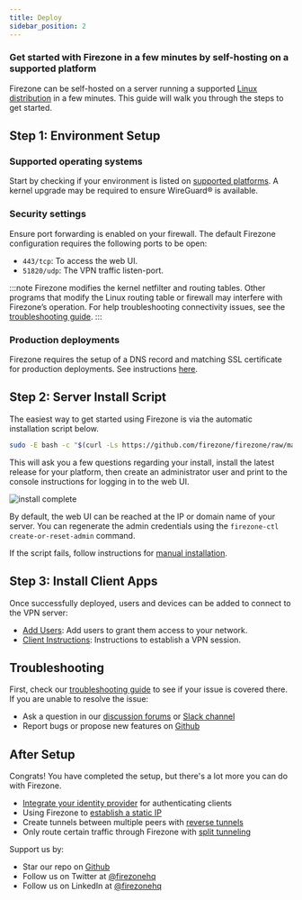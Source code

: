 ```yaml
---
title: Deploy
sidebar_position: 2
---
```


### Get started with Firezone in a few minutes by self-hosting on a supported platform

Firezone can be self-hosted on a server running a supported
[Linux distribution](../deploy/supported-platforms.md)
in a few minutes. This guide will walk you through the steps to get started.

## Step 1: Environment Setup

### Supported operating systems

Start by checking if your environment is listed on
[supported platforms](../deploy/supported-platforms.md).
A kernel upgrade may be required to ensure WireGuard® is available.

### Security settings

Ensure port forwarding is enabled on your firewall.
The default Firezone configuration requires the following ports to be open:

* `443/tcp`: To access the web UI.
* `51820/udp`: The VPN traffic listen-port.

:::note
Firezone modifies the kernel netfilter and routing tables.
Other programs that modify the Linux routing table or firewall may interfere
with Firezone’s operation. For help troubleshooting connectivity issues, see the
[troubleshooting guide](../administer/troubleshoot.md).
:::

### Production deployments

Firezone requires the setup of a DNS record and matching SSL certificate
for production deployments. See instructions
[here](../deploy/prerequisites).

## Step 2: Server Install Script

The easiest way to get started using Firezone is via the automatic installation
script below.

```bash
sudo -E bash -c "$(curl -Ls https://github.com/firezone/firezone/raw/master/scripts/install.sh)"
```

This will ask you a few questions regarding your install, install the latest
release for your platform, then create an administrator user and print to the
console instructions for logging in to the web UI.

![install complete](https://user-images.githubusercontent.com/52545545/171948328-4771552f-e5dd-4c30-8c0b-baac80b6e7b1.png)

By default, the web UI can be reached at the IP or domain name of your server.
You can regenerate the admin credentials using the
`firezone-ctl create-or-reset-admin` command.

If the script fails, follow instructions for
[manual installation](../deploy/install-server#manual-install).

## Step 3: Install Client Apps

Once successfully deployed, users and devices can be added to
connect to the VPN server:

* [Add Users](../user-guides/add-users):
Add users to grant them access to your network.
* [Client Instructions](../user-guides/client-instructions):
Instructions to establish a VPN session.

## Troubleshooting

First, check our
[troubleshooting guide](../administer/troubleshoot)
to see if your issue is covered there.
If you are unable to resolve the issue:

* Ask a question in our
[discussion forums](https://discourse.firez.one/) or
[Slack channel](https://www.firezone.dev/slack)
* Report bugs or propose new features on
[Github](https://github.com/firezone/firezone)

## After Setup

Congrats! You have completed the setup, but there's a lot more you can do with Firezone.

* [Integrate your identity provider](../authenticate/)
  for authenticating clients
* Using Firezone to
  [establish a static IP](../user-guides/use-cases/nat-gateway)
* Create tunnels between multiple peers with
  [reverse tunnels](../user-guides/use-cases/reverse-tunnel)
* Only route certain traffic through Firezone with
  [split tunneling](../user-guides/use-cases/split-tunnel)

Support us by:

* Star our repo on [Github](https://github.com/firezone/firezone)
* Follow us on Twitter at [@firezonehq](https://twitter.com/firezonehq)
* Follow us on LinkedIn at [@firezonehq](https://www.linkedin.com/company/firezonehq)
